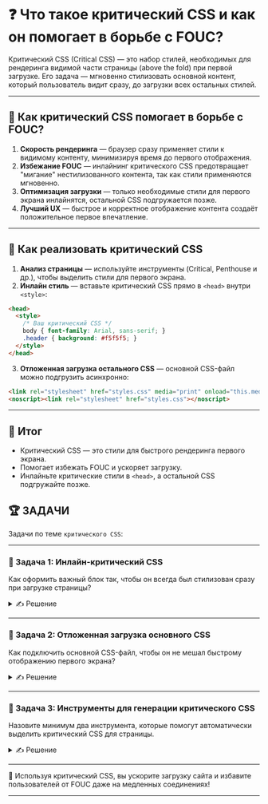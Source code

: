 # ❓ Что такое критический CSS и как он помогает в борьбе с FOUC?

Критический CSS (Critical CSS) — это набор стилей, необходимых для рендеринга видимой части страницы (above the fold) при первой загрузке. Его задача — мгновенно стилизовать основной контент, который пользователь видит сразу, до загрузки всех остальных стилей.

---

## 📌 Как критический CSS помогает в борьбе с FOUC?

1. **Скорость рендеринга** — браузер сразу применяет стили к видимому контенту, минимизируя время до первого отображения.
2. **Избежание FOUC** — инлайнинг критического CSS предотвращает "мигание" нестилизованного контента, так как стили применяются мгновенно.
3. **Оптимизация загрузки** — только необходимые стили для первого экрана инлайнятся, остальной CSS подгружается позже.
4. **Лучший UX** — быстрое и корректное отображение контента создаёт положительное первое впечатление.

---

## 🔹 Как реализовать критический CSS

1. **Анализ страницы** — используйте инструменты (Critical, Penthouse и др.), чтобы выделить стили для первого экрана.
2. **Инлайн стиль** — вставьте критический CSS прямо в `<head>` внутри `<style>`:
```html
<head>
  <style>
    /* Ваш критический CSS */
    body { font-family: Arial, sans-serif; }
    .header { background: #f5f5f5; }
  </style>
</head>
```
3. **Отложенная загрузка остального CSS** — основной CSS-файл можно подгрузить асинхронно:
```html
<link rel="stylesheet" href="styles.css" media="print" onload="this.media='all'">
<noscript><link rel="stylesheet" href="styles.css"></noscript>
```

---

## 🎯 Итог

- Критический CSS — это стили для быстрого рендеринга первого экрана.
- Помогает избежать FOUC и ускоряет загрузку.
- Инлайньте критические стили в `<head>`, а остальной CSS подгружайте позже.


## 🏆 ЗАДАЧИ

Задачи по теме `критического CSS`:

---

### 📌 Задача 1: Инлайн-критический CSS
Как оформить важный блок так, чтобы он всегда был стилизован сразу при загрузке страницы?
<details>
<summary>✍ Решение</summary>

Вставьте критические стили в `<head>` с помощью `<style>`:

```html
<head>
  <style>
    .important-block {
      background: #f5f5f5;
      color: #222;
      padding: 1em;
    }
  </style>
  <link rel="stylesheet" href="styles.css">
</head>
```
</details>

---

### 📌 Задача 2: Отложенная загрузка основного CSS
Как подключить основной CSS-файл, чтобы он не мешал быстрому отображению первого экрана?
<details>
<summary>✍ Решение</summary>

Используйте media="print" и onload для асинхронной загрузки:

```html
<link rel="stylesheet" href="styles.css" media="print" onload="this.media='all'">
<noscript><link rel="stylesheet" href="styles.css"></noscript>
```
</details>

---

### 📌 Задача 3: Инструменты для генерации критического CSS
Назовите минимум два инструмента, которые помогут автоматически выделить критический CSS для страницы.
<details>
<summary>✍ Решение</summary>

- [Critical](https://github.com/addyosmani/critical)
- [Penthouse](https://github.com/pocketjoso/penthouse)
- Также можно использовать PageSpeed Insights, PurgeCSS и др.
</details>

---

🎉 Используя критический CSS, вы ускорите загрузку сайта и избавите пользователей от FOUC даже на медленных соединениях!

--- 